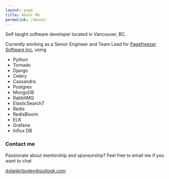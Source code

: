 ```yaml
---
layout: page
title: About Me
permalink: /about/
---
```


Self taught software developer located in Vancouver, BC.

Currently working as a Senior Engineer and Team Lead for [Pagefreezer Software Inc.](https://www.pagefreezer.com) using

* Python
* Tornado
* Django
* Celery
* Cassandra
* Postgres
* MongoDB
* RabbitMQ
* ElasticSearch7
* Redis
* RedisBloom
* ELK
* Grafana
* Influx DB

### Contact me

Passionate about mentorship and sponsorship? Feel free to email me if you want to chat

[dylankirbydev@outlook.com](mailto:dylankirbydev@outlook.com)